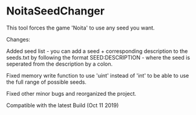 # NoitaSeedChanger
This tool forces the game 'Noita' to use any seed you want.


Changes:

Added seed list - you can add a seed + corresponding description to the seeds.txt by following the format SEED:DESCRIPTION - where the seed is seperated from the description by a colon.

Fixed memory write function to use 'uint' instead of 'int' to be able to use the full range of possible seeds.

Fixed other minor bugs and reorganized the project.


Compatible with the latest Build (Oct 11 2019)
